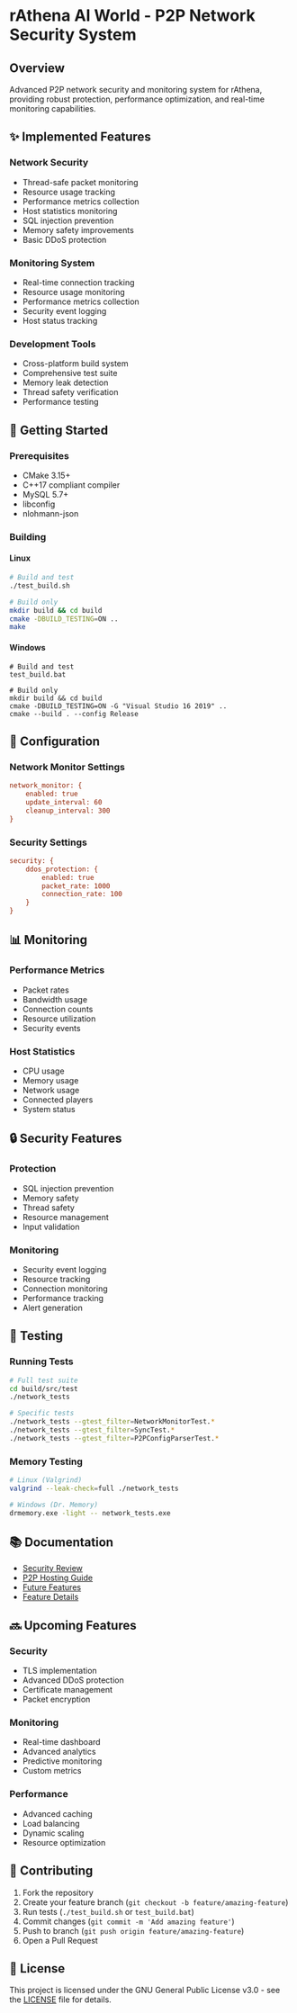 # rAthena AI World - P2P Network Security System

## Overview
Advanced P2P network security and monitoring system for rAthena, providing robust protection, performance optimization, and real-time monitoring capabilities.

## ✨ Implemented Features

### Network Security
- Thread-safe packet monitoring
- Resource usage tracking
- Performance metrics collection
- Host statistics monitoring
- SQL injection prevention
- Memory safety improvements
- Basic DDoS protection

### Monitoring System
- Real-time connection tracking
- Resource usage monitoring
- Performance metrics collection
- Security event logging
- Host status tracking

### Development Tools
- Cross-platform build system
- Comprehensive test suite
- Memory leak detection
- Thread safety verification
- Performance testing

## 🚀 Getting Started

### Prerequisites
- CMake 3.15+
- C++17 compliant compiler
- MySQL 5.7+
- libconfig
- nlohmann-json

### Building

#### Linux
```bash
# Build and test
./test_build.sh

# Build only
mkdir build && cd build
cmake -DBUILD_TESTING=ON ..
make
```

#### Windows
```batch
# Build and test
test_build.bat

# Build only
mkdir build && cd build
cmake -DBUILD_TESTING=ON -G "Visual Studio 16 2019" ..
cmake --build . --config Release
```

## 🔧 Configuration

### Network Monitor Settings
```ini
network_monitor: {
    enabled: true
    update_interval: 60
    cleanup_interval: 300
}
```

### Security Settings
```ini
security: {
    ddos_protection: {
        enabled: true
        packet_rate: 1000
        connection_rate: 100
    }
}
```

## 📊 Monitoring

### Performance Metrics
- Packet rates
- Bandwidth usage
- Connection counts
- Resource utilization
- Security events

### Host Statistics
- CPU usage
- Memory usage
- Network usage
- Connected players
- System status

## 🔒 Security Features

### Protection
- SQL injection prevention
- Memory safety
- Thread safety
- Resource management
- Input validation

### Monitoring
- Security event logging
- Resource tracking
- Connection monitoring
- Performance tracking
- Alert generation

## 🧪 Testing

### Running Tests
```bash
# Full test suite
cd build/src/test
./network_tests

# Specific tests
./network_tests --gtest_filter=NetworkMonitorTest.*
./network_tests --gtest_filter=SyncTest.*
./network_tests --gtest_filter=P2PConfigParserTest.*
```

### Memory Testing
```bash
# Linux (Valgrind)
valgrind --leak-check=full ./network_tests

# Windows (Dr. Memory)
drmemory.exe -light -- network_tests.exe
```

## 📚 Documentation

- [Security Review](docs/SECURITY_REVIEW.md)
- [P2P Hosting Guide](docs/P2P_HOSTING.md)
- [Future Features](docs/FUTURE_FEATURES.md)
- [Feature Details](docs/FEATURE_DETAILS.md)

## 🔜 Upcoming Features

### Security
- TLS implementation
- Advanced DDoS protection
- Certificate management
- Packet encryption

### Monitoring
- Real-time dashboard
- Advanced analytics
- Predictive monitoring
- Custom metrics

### Performance
- Advanced caching
- Load balancing
- Dynamic scaling
- Resource optimization

## 🤝 Contributing

1. Fork the repository
2. Create your feature branch (`git checkout -b feature/amazing-feature`)
3. Run tests (`./test_build.sh` or `test_build.bat`)
4. Commit changes (`git commit -m 'Add amazing feature'`)
5. Push to branch (`git push origin feature/amazing-feature`)
6. Open a Pull Request

## 📄 License

This project is licensed under the GNU General Public License v3.0 - see the [LICENSE](LICENSE) file for details.
